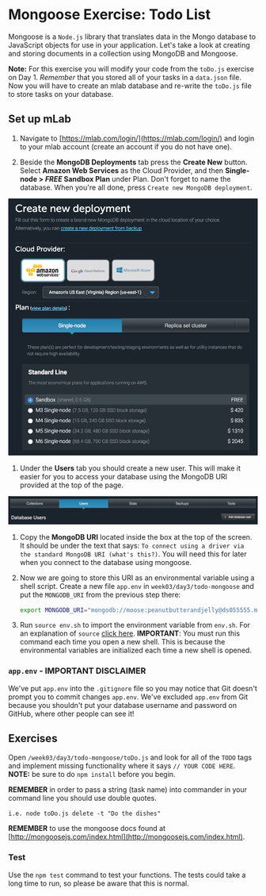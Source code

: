 # Mongoose Exercise: Todo List
Mongoose is a `Node.js` library that translates data in the Mongo database to JavaScript objects for use in your application. Let's take a look at creating and storing documents in a collection using MongoDB and Mongoose.

**Note:** For this exercise you will modify your code from the `toDo.js` exercise on Day 1. *Remember* that you stored all of your tasks in a `data.json` file. Now you will have to create an mlab database and re-write the `toDo.js` file to store tasks on your database.

## Set up mLab
1. Navigate to [https://mlab.com/login/](https://mlab.com/login/) and login to your mlab account (create an account if you do not have one).

1. Beside the **MongoDB Deployments** tab press the **Create New** button. Select **Amazon Web Services** as the Cloud Provider, and then **Single-node > *FREE* Sandbox Plan** under Plan. Don't forget to name the database. When you're all done, press `Create new MongoDB deployment`.

  ![newDeployment](./images/newDeploy.png)

1. Under the **Users** tab you should create a new user. This will make it easier for you to access your database using the MongoDB URI provided at the top of the page.

  ![new user](./images/addUser.png)

1. Copy the **MongoDB URI** located inside the box at the top of the screen. It should be under the text that says: `To connect using a driver via the standard MongoDB URI (what's this?)`. You will need this for later when you connect to the database using mongoose.

1. Now we are going to store this URI as an environmental variable using a shell script. Create a new file `app.env` in `week03/day3/todo-mongoose` and put the `MONGODB_URI` from the previous step there:

    ```bash
    export MONGODB_URI="mongodb://moose:peanutbutterandjelly@ds055555.mlab.com:55555/example"
    ```

1. Run `source env.sh` to import the environment variable from `env.sh`. For an explanation of `source` [click here](https://bash.cyberciti.biz/guide/Source_command). **IMPORTANT**: You must run this command each time you open a new shell. This is because the environmental variables are initialized each time a new shell is opened.


### `app.env` - IMPORTANT DISCLAIMER

We've put `app.env` into the `.gitignore` file so you may notice that Git doesn't prompt you to
commit changes `app.env`. We've excluded `app.env` from Git because you shouldn't put your database
username and password on GitHub, where other people can see it!

## Exercises
Open `/week03/day3/todo-mongoose/toDo.js` and look for all of the `TODO` tags and implement missing functionality where it says `// YOUR CODE HERE`. **NOTE:** be sure to do `npm install` before you begin.

  **REMEMBER** in order to pass a string (task name) into commander in your command line you should use double quotes.

    i.e. node toDo.js delete -t "Do the dishes"

  **REMEMBER** to use the mongoose docs found at [http://mongoosejs.com/index.html](http://mongoosejs.com/index.html).


### Test
Use the `npm test` command to test your functions. The tests could take a long time to run, so please be aware that this is normal.
